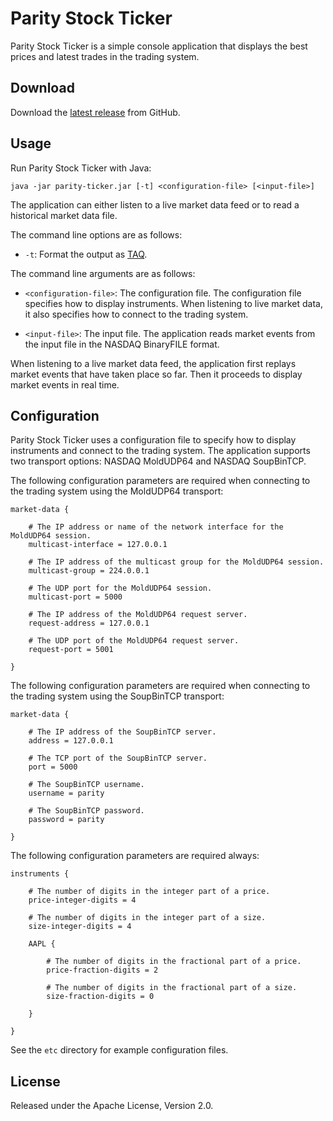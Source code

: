 # Parity Stock Ticker

Parity Stock Ticker is a simple console application that displays the best
prices and latest trades in the trading system.

## Download

Download the [latest release][] from GitHub.

  [latest release]: https://github.com/paritytrading/parity/releases/latest

## Usage

Run Parity Stock Ticker with Java:

```
java -jar parity-ticker.jar [-t] <configuration-file> [<input-file>]
```

The application can either listen to a live market data feed or to read a
historical market data file.

The command line options are as follows:

- `-t`: Format the output as [TAQ][].

  [TAQ]: ../../libraries/file/doc/TAQ.md

The command line arguments are as follows:

- `<configuration-file>`: The configuration file. The configuration file
  specifies how to display instruments. When listening to live market data,
  it also specifies how to connect to the trading system.

- `<input-file>`: The input file. The application reads market events from
  the input file in the NASDAQ BinaryFILE format.

When listening to a live market data feed, the application first replays
market events that have taken place so far. Then it proceeds to display
market events in real time.

## Configuration

Parity Stock Ticker uses a configuration file to specify how to display
instruments and connect to the trading system. The application supports two
transport options: NASDAQ MoldUDP64 and NASDAQ SoupBinTCP.

The following configuration parameters are required when connecting to the
trading system using the MoldUDP64 transport:

```
market-data {

    # The IP address or name of the network interface for the MoldUDP64 session.
    multicast-interface = 127.0.0.1

    # The IP address of the multicast group for the MoldUDP64 session.
    multicast-group = 224.0.0.1

    # The UDP port for the MoldUDP64 session.
    multicast-port = 5000

    # The IP address of the MoldUDP64 request server.
    request-address = 127.0.0.1

    # The UDP port of the MoldUDP64 request server.
    request-port = 5001

}
```

The following configuration parameters are required when connecting to the
trading system using the SoupBinTCP transport:

```
market-data {

    # The IP address of the SoupBinTCP server.
    address = 127.0.0.1

    # The TCP port of the SoupBinTCP server.
    port = 5000

    # The SoupBinTCP username.
    username = parity

    # The SoupBinTCP password.
    password = parity

}
```

The following configuration parameters are required always:

```
instruments {

    # The number of digits in the integer part of a price.
    price-integer-digits = 4

    # The number of digits in the integer part of a size.
    size-integer-digits = 4

    AAPL {

        # The number of digits in the fractional part of a price.
        price-fraction-digits = 2

        # The number of digits in the fractional part of a size.
        size-fraction-digits = 0

    }

}
```

See the `etc` directory for example configuration files.

## License

Released under the Apache License, Version 2.0.

